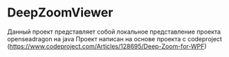 # DeepZoomViewer
Данный проект представляет собой локальное представление проекта openseadragon на java
Проект написан на основе проекта с codeproject (https://www.codeproject.com/Articles/128695/Deep-Zoom-for-WPF)
